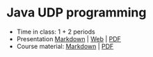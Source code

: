 # Java UDP programming

- Time in class: 1 + 2 periods
- Presentation [Markdown](./PRESENTATION.md) |
  [Web](https://heig-vd-dai-course.github.io/heig-vd-dai-course/17-java-udp-programming/)
  |
  [PDF](https://heig-vd-dai-course.github.io/heig-vd-dai-course/17-java-udp-programming/17-java-udp-programming-presentation.pdf)<!-- | [Video (in French)]() -->
- Course material: [Markdown](./COURSE_MATERIAL.md) |
  [PDF](https://heig-vd-dai-course.github.io/heig-vd-dai-course/17-java-udp-programming/17-java-udp-programming-course-material.pdf)
